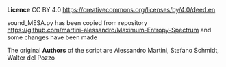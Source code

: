 **Licence** CC BY 4.0
https://creativecommons.org/licenses/by/4.0/deed.en

sound_MESA.py has been copied from repository
https://github.com/martini-alessandro/Maximum-Entropy-Spectrum
and some changes have been made

The original **Authors** of the script are
Alessandro Martini, Stefano Schmidt, Walter del Pozzo
